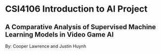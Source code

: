# CSI4106 Introduction to AI Project
## A Comparative Analysis of Supervised Machine Learning Models in Video Game AI

By: Cooper Lawrence and Justin Huynh

